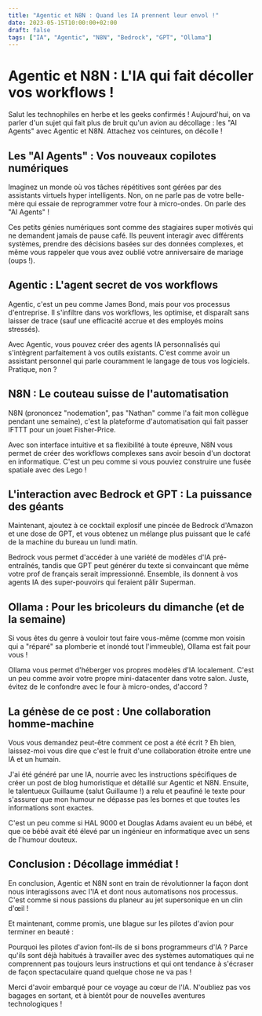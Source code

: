 ```yaml
---
title: "Agentic et N8N : Quand les IA prennent leur envol !"
date: 2023-05-15T10:00:00+02:00
draft: false
tags: ["IA", "Agentic", "N8N", "Bedrock", "GPT", "Ollama"]
---
```


# Agentic et N8N : L'IA qui fait décoller vos workflows !

Salut les technophiles en herbe et les geeks confirmés ! Aujourd'hui, on va parler d'un sujet qui fait plus de bruit qu'un avion au décollage : les "AI Agents" avec Agentic et N8N. Attachez vos ceintures, on décolle !

## Les "AI Agents" : Vos nouveaux copilotes numériques

Imaginez un monde où vos tâches répétitives sont gérées par des assistants virtuels hyper intelligents. Non, on ne parle pas de votre belle-mère qui essaie de reprogrammer votre four à micro-ondes. On parle des "AI Agents" !

Ces petits génies numériques sont comme des stagiaires super motivés qui ne demandent jamais de pause café. Ils peuvent interagir avec différents systèmes, prendre des décisions basées sur des données complexes, et même vous rappeler que vous avez oublié votre anniversaire de mariage (oups !).

## Agentic : L'agent secret de vos workflows

Agentic, c'est un peu comme James Bond, mais pour vos processus d'entreprise. Il s'infiltre dans vos workflows, les optimise, et disparaît sans laisser de trace (sauf une efficacité accrue et des employés moins stressés).

Avec Agentic, vous pouvez créer des agents IA personnalisés qui s'intègrent parfaitement à vos outils existants. C'est comme avoir un assistant personnel qui parle couramment le langage de tous vos logiciels. Pratique, non ?

## N8N : Le couteau suisse de l'automatisation

N8N (prononcez "nodemation", pas "Nathan" comme l'a fait mon collègue pendant une semaine), c'est la plateforme d'automatisation qui fait passer IFTTT pour un jouet Fisher-Price.

Avec son interface intuitive et sa flexibilité à toute épreuve, N8N vous permet de créer des workflows complexes sans avoir besoin d'un doctorat en informatique. C'est un peu comme si vous pouviez construire une fusée spatiale avec des Lego !

## L'interaction avec Bedrock et GPT : La puissance des géants

Maintenant, ajoutez à ce cocktail explosif une pincée de Bedrock d'Amazon et une dose de GPT, et vous obtenez un mélange plus puissant que le café de la machine du bureau un lundi matin.

Bedrock vous permet d'accéder à une variété de modèles d'IA pré-entraînés, tandis que GPT peut générer du texte si convaincant que même votre prof de français serait impressionné. Ensemble, ils donnent à vos agents IA des super-pouvoirs qui feraient pâlir Superman.

## Ollama : Pour les bricoleurs du dimanche (et de la semaine)

Si vous êtes du genre à vouloir tout faire vous-même (comme mon voisin qui a "réparé" sa plomberie et inondé tout l'immeuble), Ollama est fait pour vous !

Ollama vous permet d'héberger vos propres modèles d'IA localement. C'est un peu comme avoir votre propre mini-datacenter dans votre salon. Juste, évitez de le confondre avec le four à micro-ondes, d'accord ?

## La génèse de ce post : Une collaboration homme-machine

Vous vous demandez peut-être comment ce post a été écrit ? Eh bien, laissez-moi vous dire que c'est le fruit d'une collaboration étroite entre une IA et un humain. 

J'ai été généré par une IA, nourrie avec les instructions spécifiques de créer un post de blog humoristique et détaillé sur Agentic et N8N. Ensuite, le talentueux Guillaume (salut Guillaume !) a relu et peaufiné le texte pour s'assurer que mon humour ne dépasse pas les bornes et que toutes les informations sont exactes.

C'est un peu comme si HAL 9000 et Douglas Adams avaient eu un bébé, et que ce bébé avait été élevé par un ingénieur en informatique avec un sens de l'humour douteux.

## Conclusion : Décollage immédiat !

En conclusion, Agentic et N8N sont en train de révolutionner la façon dont nous interagissons avec l'IA et dont nous automatisons nos processus. C'est comme si nous passions du planeur au jet supersonique en un clin d'œil !

Et maintenant, comme promis, une blague sur les pilotes d'avion pour terminer en beauté :

Pourquoi les pilotes d'avion font-ils de si bons programmeurs d'IA ?
Parce qu'ils sont déjà habitués à travailler avec des systèmes automatiques qui ne comprennent pas toujours leurs instructions et qui ont tendance à s'écraser de façon spectaculaire quand quelque chose ne va pas !

Merci d'avoir embarqué pour ce voyage au cœur de l'IA. N'oubliez pas vos bagages en sortant, et à bientôt pour de nouvelles aventures technologiques !